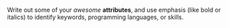 Write out some of your  *awesome*  __attributes__, and use emphasis (like bold or italics) to identify keywords, programming languages, or skills. 
